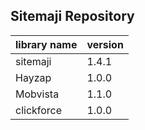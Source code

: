 Sitemaji Repository
--

|library name|version|
|---|---|
|sitemaji|1.4.1|
|Hayzap|1.0.0|
|Mobvista|1.1.0|
|clickforce|1.0.0|
